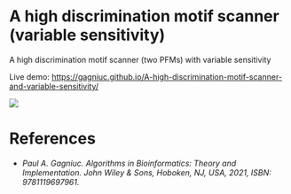 # A high discrimination motif scanner (variable sensitivity)
A high discrimination motif scanner (two PFMs) with variable sensitivity

Live demo: https://gagniuc.github.io/A-high-discrimination-motif-scanner-and-variable-sensitivity/

<kbd><img src="https://github.com/Gagniuc/A-high-discrimination-motif-scanner-two-PFMs-with-variable-sensitivity/blob/main/%5BG%5D%20A%20high%20discrimination%20motif%20scanner%20(two%20PFMs)%20with%20variable%20sensitivity.png" /></kbd>

# References

- <i>Paul A. Gagniuc. Algorithms in Bioinformatics: Theory and Implementation. John Wiley & Sons, Hoboken, NJ, USA, 2021, ISBN: 9781119697961.</i>
